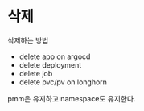 # 삭제

삭제하는 방법

* delete app on argocd
* delete deployment
* delete job
* delete pvc/pv on longhorn

pmm은 유지하고 namespace도 유지한다.

